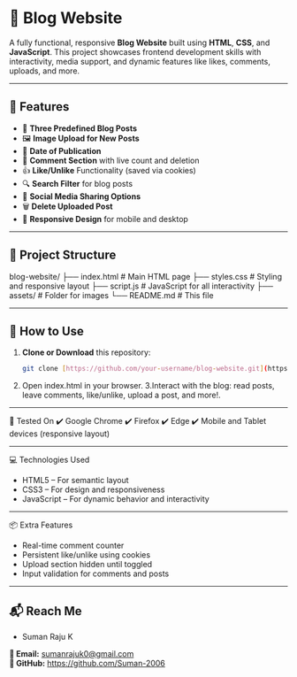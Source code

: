 # 📝 Blog Website

A fully functional, responsive **Blog Website** built using **HTML**, **CSS**, and **JavaScript**.
This project showcases frontend development skills with interactivity, media support, and dynamic 
features like likes, comments, uploads, and more.

---

## 📌 Features

- 📰 **Three Predefined Blog Posts**
- 🖼️ **Image Upload for New Posts**
- 📅 **Date of Publication**
- 💬 **Comment Section** with live count and deletion
- 👍 **Like/Unlike** Functionality (saved via cookies)
- 🔍 **Search Filter** for blog posts
- 🔗 **Social Media Sharing Options**
- 🗑️ **Delete Uploaded Post**
- 📱 **Responsive Design** for mobile and desktop

---

## 📂 Project Structure

blog-website/
├── index.html # Main HTML page
├── styles.css # Styling and responsive layout
├── script.js # JavaScript for all interactivity
├── assets/ # Folder for images
└── README.md # This file

---

## 🚀 How to Use

1. **Clone or Download** this repository:
   ```bash
   git clone [https://github.com/your-username/blog-website.git](https://github.com/Suman-2006/blog-website)
2. Open index.html in your browser.
3.Interact with the blog: read posts, leave comments, like/unlike, upload a post, and more!.

---

🧪 Tested On
✔️ Google Chrome
✔️ Firefox
✔️ Edge
✔️ Mobile and Tablet devices (responsive layout)

---

💻 Technologies Used
- HTML5 – For semantic layout
- CSS3 – For design and responsiveness
- JavaScript – For dynamic behavior and interactivity

---

📦 Extra Features
- Real-time comment counter
- Persistent like/unlike using cookies
- Upload section hidden until toggled
- Input validation for comments and posts

---

## 📬 Reach Me
- Suman Raju K 

**📧 Email:** sumanrajuk0@gmail.com  
**🔗 GitHub:** https://github.com/Suman-2006
